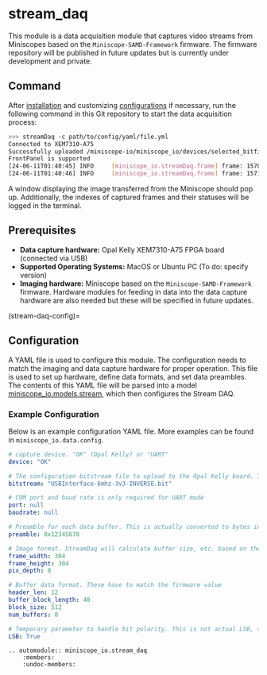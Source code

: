 # stream_daq
This module is a data acquisition module that captures video streams from Miniscopes based on the `Miniscope-SAMD-Framework` firmware. The firmware repository will be published in future updates but is currently under development and private.

## Command
After [installation](../guide/installation.md) and customizing [configurations](stream-daq-config) if necessary, run the following command in this Git repository to start the data acquisition process:
```bash
>>> streamDaq -c path/to/config/yaml/file.yml
Connected to XEM7310-A75
Successfully uploaded /miniscope-io/miniscope_io/devices/selected_bitfile.bit
FrontPanel is supported
[24-06-11T01:40:45] INFO     [miniscope_io.streamDaq.frame] frame: 1570, bits lost: 0                                    stream_daq.py:524
[24-06-11T01:40:46] INFO     [miniscope_io.streamDaq.frame] frame: 1571, bits lost: 0                                    stream_daq.py:524
```
A window displaying the image transferred from the Miniscope should pop up. Additionally, the indexes of captured frames and their statuses will be logged in the terminal.

## Prerequisites
- **Data capture hardware:** Opal Kelly XEM7310-A75 FPGA board (connected via USB)
- **Supported Operating Systems:** MacOS or Ubuntu PC (To do: specify version)
- **Imaging hardware:** Miniscope based on the `Miniscope-SAMD-Framework` firmware. Hardware modules for feeding in data into the data capture hardware are also needed but these will be specified in future updates.

(stream-daq-config)=
## Configuration
A YAML file is used to configure this module. The configuration needs to match the imaging and data capture hardware for proper operation. This file is used to set up hardware, define data formats, and set data preambles. The contents of this YAML file will be parsed into a model [miniscope_io.models.stream](../api/models/stream.md), which then configures the Stream DAQ.

### Example Configuration
Below is an example configuration YAML file. More examples can be found in `miniscope_io.data.config`.

```yaml
# capture device. "OK" (Opal Kelly) or "UART"
device: "OK"

# The configuration bitstream file to upload to the Opal Kelly board. This uploads a Manchester decoder HDL and different bitstream files are required to configure different data rates and bit polarity. This is a binary file synthesized using Vivado, and details for generating this file will be provided in later updates.
bitstream: "USBInterface-6mhz-3v3-INVERSE.bit"

# COM port and baud rate is only required for UART mode
port: null
baudrate: null

# Preamble for each data buffer. This is actually converted to bytes in the StreamDaq but has to be imported as a string because .yaml doesn't support hexadecimal formats.
preamble: 0x12345678

# Image format. StreamDaq will calculate buffer size, etc. based on these parameters
frame_width: 304
frame_height: 304
pix_depth: 8

# Buffer data format. These have to match the firmware value
header_len: 12
buffer_block_length: 40
block_size: 512
num_buffers: 8

# Temporary parameter to handle bit polarity. This is not actual LSB, so it needs to be fixed later.
LSB: True
```

```{eval-rst}
.. automodule:: miniscope_io.stream_daq
    :members:
    :undoc-members:
```
